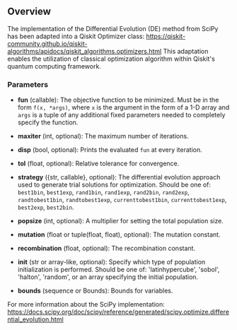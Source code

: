 ## Overview

The implementation of the Differential Evolution (DE) method from SciPy has been adapted into a Qiskit Optimizer class: https://qiskit-community.github.io/qiskit-algorithms/apidocs/qiskit_algorithms.optimizers.html 
This adaptation enables the utilization of classical optimization algorithm within Qiskit's quantum computing framework.

### Parameters

- **fun** (callable): The objective function to be minimized. Must be in the form `f(x, *args)`, where `x` is the argument in the form of a 1-D array and `args` is a tuple of any additional fixed parameters needed to completely specify the function.

- **maxiter** (int, optional): The maximum number of iterations.

- **disp** (bool, optional): Prints the evaluated `fun` at every iteration.

- **tol** (float, optional): Relative tolerance for convergence.

- **strategy** ({str, callable}, optional): The differential evolution approach used to generate trial solutions for optimization. Should be one of: `best1bin`, `best1exp`, `rand1bin`, `rand1exp`, `rand2bin`, `rand2exp`, `randtobest1bin`, `randtobest1exp`, `currenttobest1bin`, `currenttobest1exp`, `best2exp`, `best2bin`.

- **popsize** (int, optional): A multiplier for setting the total population size.

- **mutation** (float or tuple(float, float), optional): The mutation constant.

- **recombination** (float, optional): The recombination constant.

- **init** (str or array-like, optional): Specify which type of population initialization is performed. Should be one of: 'latinhypercube', 'sobol', 'halton', 'random', or an array specifying the initial population.

- **bounds** (sequence or Bounds): Bounds for variables.

For more information about the SciPy implementation: https://docs.scipy.org/doc/scipy/reference/generated/scipy.optimize.differential_evolution.html
